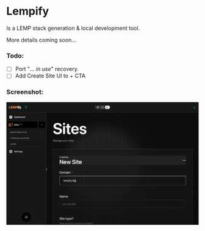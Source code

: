 # Lempify

Is a LEMP stack generation & local development tool.

More details coming soon...

### Todo:
- [ ] Port "_... in use_" recovery.
- [ ] Add Create Site UI to + CTA

### Screenshot:
![Lempify](screenshot.jpg)

